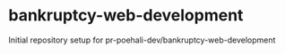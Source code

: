 # bankruptcy-web-development

Initial repository setup for pr-poehali-dev/bankruptcy-web-development